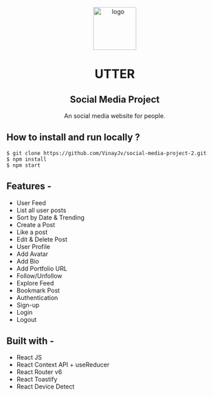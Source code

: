 <div align="center">
  <img src="[https://static.wikia.nocookie.net/starwars/images/6/63/Sabine_Starbird.svg/revision/latest/scale-to-width-down/350?cb=20141030003059](https://img.icons8.com/clouds/100/topic.png)" height="100" width="100" alt="logo"/>

  # UTTER
## Social Media Project  
  An social media website for people.
</div>

## **How to install and run locally ?**

```
$ git clone https://github.com/VinayJv/social-media-project-2.git
$ npm install
$ npm start
```
## **Features -**

- User Feed
- List all user posts
- Sort by Date & Trending
- Create a Post
- Like a post
- Edit & Delete Post
- User Profile
- Add Avatar
- Add Bio
- Add Portfolio URL
- Follow/Unfollow
- Explore Feed
- Bookmark Post
- Authentication
- Sign-up
- Login
- Logout

## **Built with -**

- React JS
- React Context API + useReducer
- React Router v6
- React Toastify
- React Device Detect
